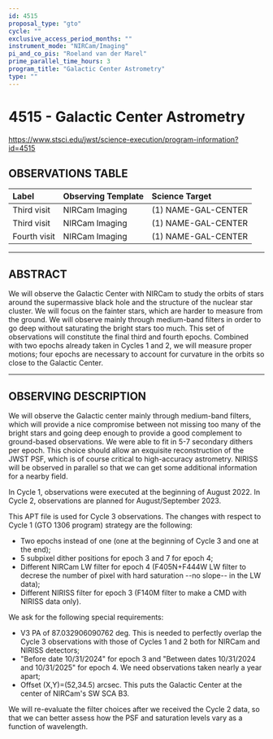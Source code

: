 ```yaml
---
id: 4515
proposal_type: "gto"
cycle: ""
exclusive_access_period_months: ""
instrument_mode: "NIRCam/Imaging"
pi_and_co_pis: "Roeland van der Marel"
prime_parallel_time_hours: 3
program_title: "Galactic Center Astrometry"
type: ""
---
```

# 4515 - Galactic Center Astrometry
https://www.stsci.edu/jwst/science-execution/program-information?id=4515
## OBSERVATIONS TABLE
| Label        | Observing Template | Science Target        |
| :----------- | :----------------- | :-------------------- |
| Third visit  | NIRCam Imaging     | (1) NAME-GAL-CENTER |
| Third visit  | NIRCam Imaging     | (1) NAME-GAL-CENTER |
| Fourth visit | NIRCam Imaging     | (1) NAME-GAL-CENTER |

---

## ABSTRACT

We will observe the Galactic Center with NIRCam to study the orbits of stars around the supermassive black hole and the structure of the nuclear star cluster. We will focus on the fainter stars, which are harder to measure from the ground. We will observe mainly through medium-band filters in order to go deep without saturating the bright stars too much. This set of observations will constitute the final third and fourth epochs. Combined with two epochs already taken in Cycles 1 and 2, we will measure proper motions; four epochs are necessary to account for curvature in the orbits so close to the Galactic Center.

---

## OBSERVING DESCRIPTION

We will observe the Galactic center mainly through medium-band filters, which will provide a nice compromise between not missing too many of the bright stars and going deep enough to provide a good complement to ground-based observations. We were able to fit in 5-7 secondary dithers per epoch. This choice should allow an exquisite reconstruction of the JWST PSF, which is of course critical to high-accuracy astrometry. NIRISS will be observed in parallel so that we can get some additional information for a nearby field.

In Cycle 1, observations were executed at the beginning of August 2022. In Cycle 2, observations are planned for August/September 2023.

This APT file is used for Cycle 3 observations. The changes with respect to Cycle 1 (GTO 1306 program) strategy are the following:
- Two epochs instead of one (one at the beginning of Cycle 3 and one at the end);
- 5 subpixel dither positions for epoch 3 and 7 for epoch 4;
- Different NIRCam LW filter for epoch 4 (F405N+F444W LW filter to decrese the number of pixel with hard saturation --no slope-- in the LW data);
- Different NIRISS filter for epoch 3 (F140M filter to make a CMD with NIRISS data only).

We ask for the following special requirements:
- V3 PA of 87.032906090762 deg. This is needed to perfectly overlap the Cycle 3 observations with those of Cycles 1 and 2 both for NIRCam and NIRISS detectors;
- "Before date 10/31/2024" for epoch 3 and "Between dates 10/31/2024 and 10/31/2025" for epoch 4. We need observations taken nearly a year apart;
- Offset (X,Y)=(52,34.5) arcsec. This puts the Galactic Center at the center of NIRCam's SW SCA B3.

We will re-evaluate the filter choices after we received the Cycle 2 data, so that we can better assess how the PSF and saturation levels vary as a function of wavelength.